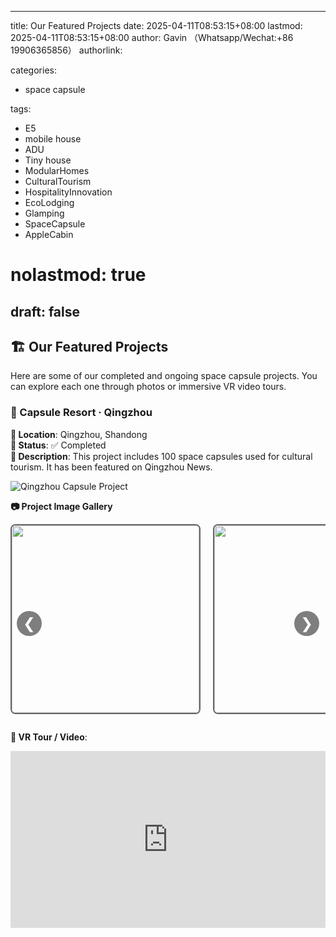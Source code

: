 
---
title: Our Featured Projects
date: 2025-04-11T08:53:15+08:00
lastmod: 2025-04-11T08:53:15+08:00
author: Gavin （Whatsapp/Wechat:+86 19906365856）
authorlink: 

categories:
  - space capsule

tags:
  - E5
  - mobile house
  - ADU
  - Tiny house
  - ModularHomes 
  - CulturalTourism
  - HospitalityInnovation
  - EcoLodging
  - Glamping 
  - SpaceCapsule 
  - AppleCabin
# nolastmod: true
draft: false
---
<!--more-->      


🏗️ Our Featured Projects
-------------------------

Here are some of our completed and ongoing space capsule projects. You can explore each one through photos or immersive VR video tours.

### 📍 Capsule Resort · Qingzhou

**📍 Location**: Qingzhou, Shandong  
**📅 Status**: ✅ Completed  
**📄 Description**: This project includes 100 space capsules used for cultural tourism. It has been featured on Qingzhou News.

![Qingzhou Capsule Project](https://i.postimg.cc/bYdRdTCJ/20250416093254697.png?dl=1)

**📷 Project Image Gallery**
<div style="position: relative; width: 100%; overflow: hidden; max-width: 1000px; margin: auto;">
  <div id="carousel-track" style="display: flex; transition: transform 0.5s ease; gap: 20px;">
    <img src="https://i.postimg.cc/nHBmRW5B/79392e224812ea8e198ac0aafcae3299.jpg?dl=1" style="width: 300px; border: 2px solid #666; border-radius: 8px;" />
    <img src="https://i.postimg.cc/0kCwxw9N/20250416102628601.png?dl=1" style="width: 300px; border: 2px solid #666; border-radius: 8px;" />
    <img src="https://i.postimg.cc/BJ8HDbBh/fa2623135b9513ac365ff8855aa06dfe.jpg?dl=1" style="width: 300px; border: 2px solid #666; border-radius: 8px;" />
    <img src="https://i.postimg.cc/VmkjfDrP/edbec8b7b6c76ebf4692ff57f0af8c07.jpg?dl=1" style="width: 300px; border: 2px solid #666; border-radius: 8px;" />
    <img src="https://i.postimg.cc/R9R7xj0T/4a35acd2a486b7a2fe929e6279addd3b.jpg?dl=1" style="width: 300px; border: 2px solid #666; border-radius: 8px;" />
    <img src="https://i.postimg.cc/hggLwSKj/f711f81e9bd8fd227d027f634e4b773c.jpg?dl=1" style="width: 300px; border: 2px solid #666; border-radius: 8px;" />
  </div>

  <!-- 左右箭头 -->
  <button onclick="moveSlide(-1)" style="position: absolute; left: 10px; top: 50%; transform: translateY(-50%); font-size: 24px; background: rgba(0,0,0,0.5); color: white; border: none; border-radius: 50%; width: 40px; height: 40px; cursor: pointer;">❮</button>
  <button onclick="moveSlide(1)" style="position: absolute; right: 10px; top: 50%; transform: translateY(-50%); font-size: 24px; background: rgba(0,0,0,0.5); color: white; border: none; border-radius: 50%; width: 40px; height: 40px; cursor: pointer;">❯</button>
</div>

<script>
  let currentIndex = 0;
  const track = document.getElementById("carousel-track");
  const images = track.querySelectorAll("img");
  const imageWidth = 320; // 300px image + 20px gap
  const visibleCount = 3;
  const maxIndex = images.length - visibleCount;

  function moveSlide(direction) {
    currentIndex += direction;
    if (currentIndex < 0) currentIndex = maxIndex;
    if (currentIndex > maxIndex) currentIndex = 0;
    updateSlide();
  }

  function updateSlide() {
    track.style.transform = `translateX(-${currentIndex * imageWidth}px)`;
  }

  // 自动滚动
  setInterval(() => {
    moveSlide(1);
  }, 2000); // 每 8 秒滚动一次
</script>

**🎥 VR Tour / Video**:
<div style="position: relative; padding-bottom: 56.25%; height: 0; overflow: hidden;">
  <iframe 
    src="https://player.bilibili.com/player.html?bvid=BV1JedoYGEyP&autoplay=0" 
    allowfullscreen 
    style="position: absolute; top: 0; left: 0; width: 100%; height: 100%; border: 0;">
  </iframe>
</div>